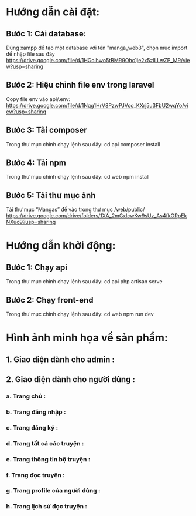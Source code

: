 # Hướng dẫn cài đặt:
## Bước 1: Cài database:
Dùng xampp để tạo một database với tên "manga_web3", chọn mục import để nhập file sau đây https://drive.google.com/file/d/1HGoihwo5tBMR9Ohc1je2x5zlLLwZP_MR/view?usp=sharing
## Bước 2: Hiệu chỉnh file env trong laravel
Copy file env vào api/.env: https://drive.google.com/file/d/1Nqg1HrV8PzwPJVco_KXrj5u3FbU2wqYo/view?usp=sharing
## Bước 3: Tải composer
Trong thư mục chính chạy lệnh sau đây:
cd api
composer install
## Bước 4: Tải npm
Trong thư mục chính chạy lệnh sau đây:
cd web
npm install
## Bước 5: Tải thư mục ảnh
Tải thư mục “Mangas” để vào trong thư mục /web/public/
https://drive.google.com/drive/folders/1XA_2mGxIcwKw9sUz_As4fkORpEkNXuo9?usp=sharing
# Hướng dẫn khởi động:
## Bước 1: Chạy api
Trong thư mục chính chạy lệnh sau đây:
cd api
php artisan serve

## Bước 2: Chạy front-end
Trong thư mục chính chạy lệnh sau đây:
cd web
npm run dev

# Hình ảnh minh họa về sản phẩm:
## 1. Giao diện dành cho admin :
## 2. Giao diện dành cho người dùng :
### a. Trang chủ :
### b. Trang đăng nhập :
### c. Trang đăng ký :
### d. Trang tất cả các truyện :
### e. Trang thông tin bộ truyện :
### f. Trang đọc truyện :
### g. Trang profile của người dùng :
### h. Trang lịch sử đọc truyện :
